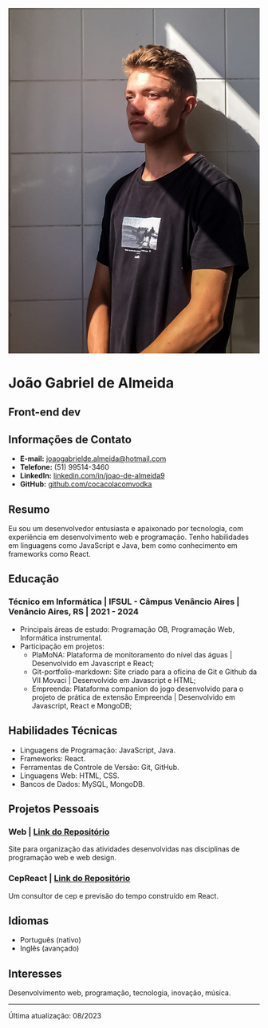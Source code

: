 ![joaog.jpg](/fotos/joaog.jpg)
# João Gabriel de Almeida

## Front-end dev

## Informações de Contato

- **E-mail:** joaogabrielde.almeida@hotmail.com
- **Telefone:** (51) 99514-3460
- **LinkedIn:** [linkedin.com/in/joao-de-almeida9](https://www.linkedin.com/in/joao-de-almeida9)
- **GitHub:** [github.com/cocacolacomvodka](https://github.com/cocacolacomvodka)

## Resumo

Eu sou um desenvolvedor entusiasta e apaixonado por tecnologia, com experiência em desenvolvimento web e programação. Tenho habilidades em linguagens como JavaScript e Java, bem como conhecimento em frameworks como React.

## Educação

### Técnico em Informática | IFSUL - Câmpus Venâncio Aires | Venâncio Aires, RS | 2021 - 2024

- Principais áreas de estudo: Programação OB, Programação Web, Informática instrumental.
- Participação em projetos:
    - PlaMoNA: Plataforma de monitoramento do nível das águas | Desenvolvido em Javascript e React;
    - Git-portfolio-markdown: Site criado para a oficina de Git e Github da VII Movaci | Desenvolvido em Javascript e HTML;
    - Empreenda: Plataforma companion do jogo desenvolvido para o projeto de prática de extensão Empreenda | Desenvolvido em Javascript, React e MongoDB;

## Habilidades Técnicas

- Linguagens de Programação: JavaScript, Java.
- Frameworks: React.
- Ferramentas de Controle de Versão: Git, GitHub.
- Linguagens Web: HTML, CSS.
- Bancos de Dados: MySQL, MongoDB.

## Projetos Pessoais

### Web | [Link do Repositório](https://github.com/cocacolacomvodka/web)

Site para organização das atividades desenvolvidas nas disciplinas de programação web e web design.

### CepReact | [Link do Repositório](https://github.com/cocacolacomvodka/cepdesign)

Um consultor de cep e previsão do tempo construído em React.

## Idiomas

- Português (nativo)
- Inglês (avançado)

## Interesses

Desenvolvimento web, programação, tecnologia, inovação, música.

---
Última atualização: 08/2023